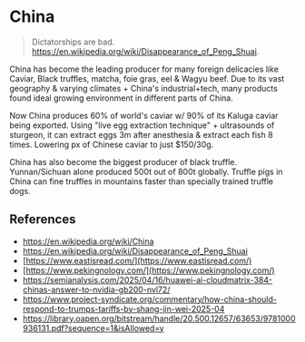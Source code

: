 # China

> Dictatorships are bad. https://en.wikipedia.org/wiki/Disappearance_of_Peng_Shuai.

China has become the leading producer for many foreign delicacies like Caviar, Black truffles, matcha, foie gras, eel & Wagyu beef.
Due to its vast geography & varying climates + China's industrial+tech, many products found ideal growing environment in different parts of China.

Now China produces 60% of world's caviar w/ 90% of its Kaluga caviar being exported.
Using "live egg extraction technique" + ultrasounds of sturgeon, it can extract eggs 3m after anesthesia & extract each fish 8 times.
Lowering px of Chinese caviar to just $150/30g.

China has also become the biggest producer of black truffle. Yunnan/Sichuan alone produced 500t out of 800t globally.
Truffle pigs in China can fine truffles in mountains faster than specially trained truffle dogs.

## References

- https://en.wikipedia.org/wiki/China
- https://en.wikipedia.org/wiki/Disappearance_of_Peng_Shuai
- [https://www.eastisread.com/](https://www.eastisread.com/)
- [https://www.pekingnology.com/](https://www.pekingnology.com/)
- https://semianalysis.com/2025/04/16/huawei-ai-cloudmatrix-384-chinas-answer-to-nvidia-gb200-nvl72/
- https://www.project-syndicate.org/commentary/how-china-should-respond-to-trumps-tariffs-by-shang-jin-wei-2025-04
- https://library.oapen.org/bitstream/handle/20.500.12657/63653/9781000936131.pdf?sequence=1&isAllowed=y